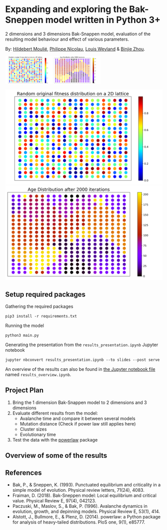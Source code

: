 Expanding and exploring the Bak-Sneppen model written in Python 3+
=========================================

2 dimensions and 3 dimensions Bak-Snappen model, evaluation of the resulting model behaviour and effect of various parameters.

By: [Hildebert Moulié](https://github.com/hildobby), [Philippe Nicolau](https://github.com/PNicolau96), [Louis Weyland](https://github.com/LouisWW) & [Binjie Zhou](https://github.com/binjiezhou).

<p float="left">
  <img src="https://github.com/hildobby/Complex_System/blob/master/src/figures/lattice_itr%3D1.png" width="150" />
  <img src="https://github.com/hildobby/Complex_System/blob/master/src/figures/lattice-age_itr%3D2000.png" width="150" /> 
</p>

![Initial state of the lattice fitnessses](https://github.com/hildobby/Complex_System/blob/master/src/figures/lattice_itr%3D1.png) ![Age of the nodes on the lattice after 2000 iterations](https://github.com/hildobby/Complex_System/blob/master/src/figures/lattice-age_itr%3D2000.png)

## Setup required packages

Gathering the required packages
```
pip3 install -r requirements.txt
```

Running the model
```
python3 main.py
```

Generating the presentation from the `results_presentation.ipynb` Jupyter notebook
```
jupyter nbconvert results_presentation.ipynb --to slides --post serve
```

An overview of the results can also be found in [the Jupyter notebook file](https://github.com/hildobby/Complex_System/blob/master/results_overview.ipynb) named `results_overview.ipynb`.

## Project Plan

1. Bring the 1 dimension Bak-Snappen model to 2 dimensions and 3 dimensions
2. Evaluate different results from the model:
    * Avalanche time and compare it between several models
    * Mutation distance (Check if power law still applies here)
    * Cluster sizes
    * Evolutionary time
3. Test the data with the [powerlaw](https://pypi.org/project/powerlaw/) package



## Overview of some of the results




## References

* Bak, P., & Sneppen, K. (1993). Punctuated equilibrium and criticality in a simple model of evolution. Physical review letters, 71(24), 4083.
* Fraiman, D. (2018). Bak-Sneppen model: Local equilibrium and critical value. Physical Review E, 97(4), 042123.
* Paczuski, M., Maslov, S., & Bak, P. (1996). Avalanche dynamics in evolution, growth, and depinning models. Physical Review E, 53(1), 414.
* Alstott, J., Bullmore, E., & Plenz, D. (2014). powerlaw: a Python package for analysis of heavy-tailed distributions. PloS one, 9(1), e85777.
